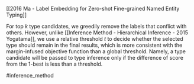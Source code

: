 [[2016 Ma - Label Embedding for Zero-shot Fine-grained Named Entity Typing]]

For top $k$ type candidates, we greedily remove the labels that conflict with others. However, unlike [[Inference Method - Hierarchical Inference - 2015 Yogatama]], we use a relative threshold $t$ to decide whether the selected type should remain in the final results, which is more consistent with the margin-infused objective function than a global threshold. Namely, a type candidate will be passed to type inference only if the difference of score from the 1-best is less than a threshold.

#inference_method 